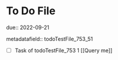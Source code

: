 # To Do File

due:: 2022-09-21

metadatafield:: todoTestFile_753_51

- [ ] Task of todoTestFile_753 1 [[Query me]]
